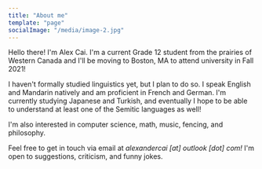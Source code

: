 ```yaml
---
title: "About me"
template: "page"
socialImage: "/media/image-2.jpg"
---
```


Hello there! I'm Alex Cai. I'm a current Grade 12 student from the prairies of Western Canada and I'll be moving to Boston, MA to attend university in Fall 2021!

I haven't formally studied linguistics yet, but I plan to do so. I speak English and Mandarin natively and am proficient in French and German. I'm currently studying Japanese and Turkish, and eventually I hope to be able to understand at least one of the Semitic languages as well!

I'm also interested in computer science, math, music, fencing, and philosophy.

Feel free to get in touch via email at *alexandercai [at] outlook [dot] com!* I'm open to suggestions, criticism, and funny jokes.
